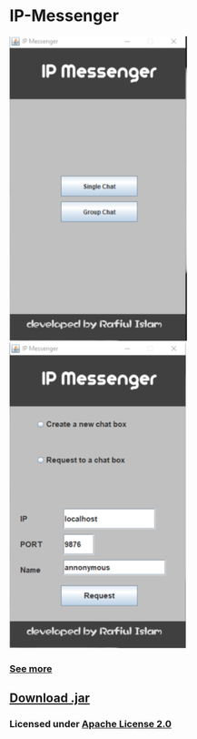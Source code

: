 # IP-Messenger
![](screenshot/opening.png)![](screenshot/o2o_panel.png)
### [See more](screenshot/)

## [Download .jar](https://github.com/avoidcloud/IP-Messenger/blob/master/dist/IP_Messenger.jar?raw=true)
### Licensed under [Apache License 2.0](LICENSE.md)
